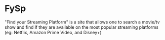 # FySp
"Find your Streaming Platform" is a site that allows one to search a movie/tv show and find if they are available on the most popular streaming platforms (eg: Netflix, Amazon Prime Video, and Disney+)
